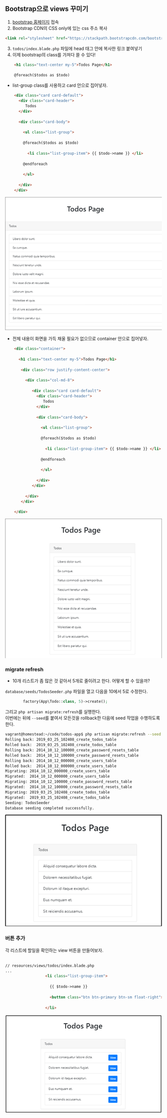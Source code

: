 
## Bootstrap으로 views 꾸미기  

1. [bootstrap 홈페이지](https://getbootstrap.com) 접속  
2. Bootstrap CDN의 CSS only에 있는 css 주소 복사  
```html
<link rel="stylesheet" href="https://stackpath.bootstrapcdn.com/bootstrap/4.3.1/css/bootstrap.min.css" integrity="sha384-ggOyR0iXCbMQv3Xipma34MD+dH/1fQ784/j6cY/iJTQUOhcWr7x9JvoRxT2MZw1T" crossorigin="anonymous">
```
3. ``todos/index.blade.php`` 파일에 head 태그 안에 복사한 링크 붙여넣기  
4. 이제 bootstrap의 class를 가져다 쓸 수 있다!
```html 
    <h1 class="text-center my-5">Todos Page</h1>

    @foreach($todos as $todo)
```
- list-group class를 사용하고 card 안으로 집어넣자.  

```html 
    <div class="card card-default">
      <div class="card-header">
         Todos
      </div>
      
      <div class="card-body">

        <ul class="list-group">

        @foreach($todos as $todo)
  
          <li class="list-group-item"> {{ $todo->name }} </li> 
        
        @endforeach

        </ul>

      </div>
    </div>  
```

![screen](./Todos_app3.png)  

- 전체 내용이 화면을 가득 채울 필요가 없으므로 container 안으로 집어넣자.  

```html
    <div class="container">

      <h1 class="text-center my-5">Todos Page</h1>

       <div class="row justify-content-center">

         <div class="col-md-8">
            
            <div class="card card-default">
              <div class="card-header">
                 Todos
              </div>
              
              <div class="card-body">

                <ul class="list-group">

                @foreach($todos as $todo)
  
                  <li class="list-group-item"> {{ $todo->name }} </li> 
                
                @endforeach

                </ul>

              </div>
            </div>  

         </div>
       </div>

    </div>  
```

![screen](./Todos_app4.png)


### migrate refresh  

- 10개 리스트가 좀 많은 것 같아서 5개로 줄이려고 한다. 어떻게 할 수 있을까?  

``database/seeds/TodosSeeder.php`` 파일을 열고 다음을 10에서 5로 수정한다.  

```php
        factory(App\Todo::class, 5)->create(); 
```
그리고 ``php artisan migrate:refresh``를 실행한다.  
이번에는 뒤에 ``--seed``를 붙여서 모든것을 rollback한 다음에 seed 작업을 수행하도록 한다. 

```bash
vagrant@homestead:~/code/todos-app$ php artisan migrate:refresh --seed
Rolling back: 2019_03_25_102408_create_todos_table
Rolled back:  2019_03_25_102408_create_todos_table
Rolling back: 2014_10_12_100000_create_password_resets_table
Rolled back:  2014_10_12_100000_create_password_resets_table
Rolling back: 2014_10_12_000000_create_users_table
Rolled back:  2014_10_12_000000_create_users_table
Migrating: 2014_10_12_000000_create_users_table
Migrated:  2014_10_12_000000_create_users_table
Migrating: 2014_10_12_100000_create_password_resets_table
Migrated:  2014_10_12_100000_create_password_resets_table
Migrating: 2019_03_25_102408_create_todos_table
Migrated:  2019_03_25_102408_create_todos_table
Seeding: TodosSeeder
Database seeding completed successfully.                  
```
![screen](./Todos_app5.png)  


### 버튼 추가  

각 리스트에 할일을 확인하는 view 버튼을 만들어보자.  

```html

// resources/views/todos/index.blade.php
...
                  <li class="list-group-item">

                    {{ $todo->name }} 
    
                    <button class="btn btn-primary btn-sm float-right">View</button>

                  </li> 
```
![screen](./Todos_app6.png)  

